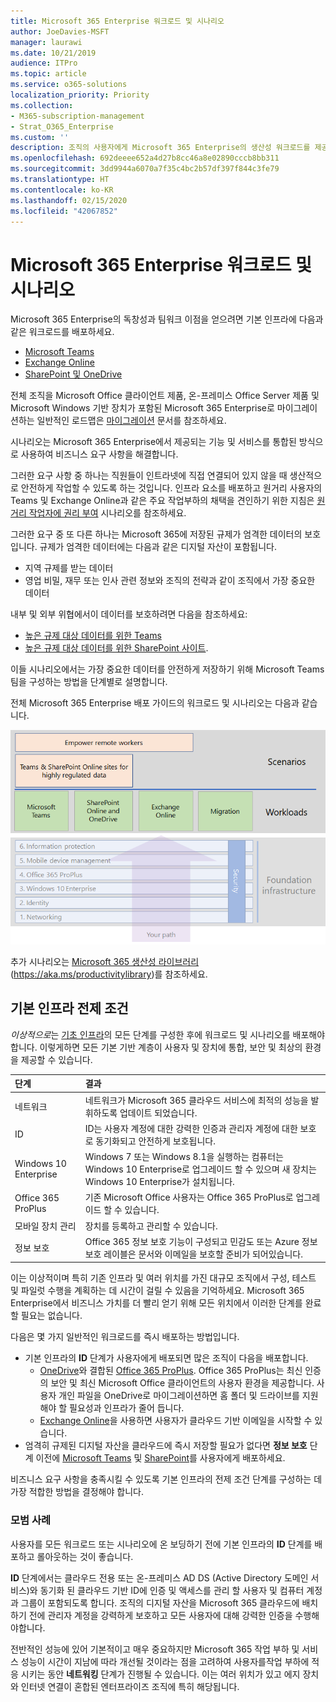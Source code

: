 ```yaml
---
title: Microsoft 365 Enterprise 워크로드 및 시나리오
author: JoeDavies-MSFT
manager: laurawi
ms.date: 10/21/2019
audience: ITPro
ms.topic: article
ms.service: o365-solutions
localization_priority: Priority
ms.collection:
- M365-subscription-management
- Strat_O365_Enterprise
ms.custom: ''
description: 조직의 사용자에게 Microsoft 365 Enterprise의 생산성 워크로드를 제공합니다.
ms.openlocfilehash: 692deeee652a4d27b8cc46a8e02890cccb8bb311
ms.sourcegitcommit: 3dd9944a6070a7f35c4bc2b57df397f844c3fe79
ms.translationtype: HT
ms.contentlocale: ko-KR
ms.lasthandoff: 02/15/2020
ms.locfileid: "42067852"
---
```

# <a name="microsoft-365-for-enterprise-workloads-and-scenarios"></a>Microsoft 365 Enterprise 워크로드 및 시나리오

Microsoft 365 Enterprise의 독창성과 팀워크 이점을 얻으려면 기본 인프라에 다음과 같은 워크로드를 배포하세요.

- [Microsoft Teams](teams-workload.md)
- [Exchange Online](exchangeonline-workload.md)
- [SharePoint 및 OneDrive](sharepoint-online-onedrive-workload.md)

전체 조직을 Microsoft Office 클라이언트 제품, 온-프레미스 Office Server 제품 및 Microsoft Windows 기반 장치가 포함된 Microsoft 365 Enterprise로 마이그레이션하는 일반적인 로드맵은 [마이그레이션](migration-microsoft-365-enterprise-workload.md) 문서를 참조하세요.

시나리오는 Microsoft 365 Enterprise에서 제공되는 기능 및 서비스를 통합된 방식으로 사용하여 비즈니스 요구 사항을 해결합니다. 

그러한 요구 사항 중 하나는 직원들이 인트라넷에 직접 연결되어 있지 않을 때 생산적으로 안전하게 작업할 수 있도록 하는 것입니다. 인프라 요소를 배포하고 원거리 사용자의 Teams 및 Exchange Online과 같은 주요 작업부하의 채택을 견인하기 위한 지침은 [원거리 작업자에 권리 부여](empower-people-to-work-remotely.md) 시나리오를 참조하세요.

그러한 요구 중 또 다른 하나는 Microsoft 365에 저장된 규제가 엄격한 데이터의 보호입니다. 규제가 엄격한 데이터에는 다음과 같은 디지털 자산이 포함됩니다.

- 지역 규제를 받는 데이터
- 영업 비밀, 재무 또는 인사 관련 정보와 조직의 전략과 같이 조직에서 가장 중요한 데이터

내부 및 외부 위협에서이 데이터를 보호하려면 다음을 참조하세요:

- [높은 규제 대상 데이터를 위한 Teams](secure-teams-highly-regulated-data-scenario.md)
- [높은 규제 대상 데이터를 위한 SharePoint 사이트](teams-sharepoint-online-sites-highly-regulated-data.md). 

이들 시나리오에서는 가장 중요한 데이터를 안전하게 저장하기 위해 Microsoft Teams 팀을 구성하는 방법을 단계별로 설명합니다.

전체 Microsoft 365 Enterprise 배포 가이드의 워크로드 및 시나리오는 다음과 같습니다.

![전체 Microsoft 365 Enterprise 배포 가이드의 워크로드 및 시나리오](../media/deploy-workloads/m365-deploy-content-arch-workloads.png)

추가 시나리오는 [Microsoft 365 생산성 라이브러리](https://aka.ms/productivitylibrary)(https://aka.ms/productivitylibrary)를 참조하세요. 

## <a name="foundation-infrastructure-prerequisites"></a>기본 인프라 전제 조건

*이상적으로*는 [기초 인프라](deploy-foundation-infrastructure.md)의 모든 단계를 구성한 후에 워크로드 및 시나리오를 배포해야합니다. 이렇게하면 모든 기본 기반 계층이 사용자 및 장치에 통합, 보안 및 최상의 환경을 제공할 수 있습니다.

| 단계 | 결과 |
|:-------|:-----|
| 네트워크 | 네트워크가 Microsoft 365 클라우드 서비스에 최적의 성능을 발휘하도록 업데이트 되었습니다. |
| ID | ID는 사용자 계정에 대한 강력한 인증과 관리자 계정에 대한 보호로 동기화되고 안전하게 보호됩니다. |
| Windows 10 Enterprise | Windows 7 또는 Windows 8.1을 실행하는 컴퓨터는 Windows 10 Enterprise로 업그레이드 할 수 있으며 새 장치는 Windows 10 Enterprise가 설치됩니다. |
| Office 365 ProPlus | 기존 Microsoft Office 사용자는 Office 365 ProPlus로 업그레이드 할 수 있습니다. |
| 모바일 장치 관리 | 장치를 등록하고 관리할 수 있습니다. |
| 정보 보호 | Office 365 정보 보호 기능이 구성되고 민감도 또는 Azure 정보 보호 레이블은 문서와 이메일을 보호할 준비가 되어있습니다. |

이는 이상적이며 특히 기존 인프라 및 여러 위치를 가진 대규모 조직에서 구성, 테스트 및 파일럿 수행을 계획하는 데 시간이 걸릴 수 있음을 기억하세요. Microsoft 365 Enterprise에서 비즈니스 가치를 더 빨리 얻기 위해 모든 위치에서 이러한 단계를 완료할 필요는 없습니다. 

다음은 몇 가지 일반적인 워크로드를 즉시 배포하는 방법입니다. 

- 기본 인프라의 **ID** 단계가 사용자에게 배포되면 많은 조직이 다음을 배포합니다.
  - [OneDrive](https://docs.microsoft.com/onedrive/plan-onedrive-enterprise)와 결합된 [Office 365 ProPlus](office365proplus-infrastructure.md). Office 365 ProPlus는 최신 인증의 보안 및 최신 Microsoft Office 클라이언트의 사용자 환경을 제공합니다. 사용자 개인 파일을 OneDrive로 마이그레이션하면 홈 폴더 및 드라이브를 지원해야 할 필요성과 인프라가 줄어 듭니다.
  - [Exchange Online](exchangeonline-workload.md)을 사용하면 사용자가 클라우드 기반 이메일을 시작할 수 있습니다.
- 엄격히 규제된 디지털 자산을 클라우드에 즉시 저장할 필요가 없다면 **정보 보호** 단계 이전에 [Microsoft Teams](teams-workload.md) 및 [SharePoint](sharepoint-online-onedrive-workload.md)를 사용자에게 배포하세요.

비즈니스 요구 사항을 충족시킬 수 있도록 기본 인프라의 전제 조건 단계를 구성하는 데 가장 적합한 방법을 결정해야 합니다.

### <a name="best-practice"></a>모범 사례

사용자를 모든 워크로드 또는 시나리오에 온 보딩하기 전에 기본 인프라의 **ID** 단계를 배포하고 롤아웃하는 것이 좋습니다.

**ID** 단계에서는 클라우드 전용 또는 온-프레미스 AD DS (Active Directory 도메인 서비스)와 동기화 된 클라우드 기반 ID에 인증 및 액세스를 관리 할 사용자 및 컴퓨터 계정과 그룹이 포함되도록 합니다. 조직의 디지털 자산을 Microsoft 365 클라우드에 배치하기 전에 관리자 계정을 강력하게 보호하고 모든 사용자에 대해 강력한 인증을 수행해야합니다.

전반적인 성능에 있어 기본적이고 매우 중요하지만 Microsoft 365 작업 부하 및 서비스 성능이 시간이 지남에 따라 개선될 것이라는 점을 고려하여 사용자를작업 부하에 적응 시키는 동안 **네트워킹** 단계가 진행될 수 있습니다. 이는 여러 위치가 있고 에지 장치와 인터넷 연결이 혼합된 엔터프라이즈 조직에 특히 해당됩니다.
